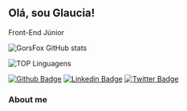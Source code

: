 ## Olá, sou Glaucia! 


<div>
 Front-End Júnior
 
 

 
![GorsFox GitHub stats](https://github-readme-stats.vercel.app/api?username=gorsfox&show_icons=true&theme=dracula)

![TOP Linguagens](https://github-readme-stats.vercel.app/api/top-langs/?username=gorsfox&layout=compact&theme=dracula)



[![Github Badge](https://img.shields.io/badge/-Github-000?style=flat-square&logo=Github&logoColor=white&link=https://github.com/GORSFox)](https://github.com/GORSFox)
[![Linkedin Badge](https://img.shields.io/badge/-LinkedIn-blue?style=flat-square&logo=Linkedin&logoColor=white&link=https://www.linkedin.com/in/glauciadeoliveirarapozodasilva/)](https://www.linkedin.com/in/glauciadeoliveirarapozodasilva/)
[![Twitter Badge](https://img.shields.io/badge/-Twitter-1ca0f1?style=flat-square&labelColor=1ca0f1&logo=twitter&logoColor=white&link=https://twitter.com/Glaucia_Cont)](https://twitter.com/Glaucia_Cont)


### About me



  
  
